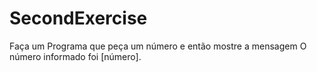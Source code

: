 # SecondExercise

Faça um Programa que peça um número e então mostre a mensagem O número informado foi [número].
